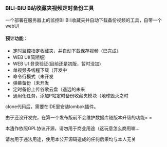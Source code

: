 ### BILI-BIU B站收藏夹视频定时备份工具
一个部署在服务器上的监控BiliBili收藏夹并自动下载备份视频的工具，自带一个webUI
#### 预计功能：

- 定时监控指定收藏夹，并自动下载保存视频（已完成）
- WEB UI(简陋版)
- WEB UI 登录验证(目前还是初版，暂时没加)
- 单视频多线程下载（开发中
- 命令行模式（未开发
- 弹幕备份（未开发
- 定时备份上传谷歌云盘（遥远的未来
- 通用化任务，添加P站定时备份收藏夹模块（地球毁灭之时

clone代码后，需要在IDE里安装lombok插件。

由于还没开发完，在第一个发布版前不会维护数据库随版本升级的功能= =

本渣作依照GPL协议开源，请勿用于商业用途（这玩意怎么商用嘛...

请勿用于违法用途，使用本公开源码造成的任何后果均与本人无关



